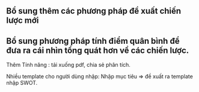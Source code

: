 ## Bổ sung thêm các phương pháp đề xuất chiến lược mới

## Bổ sung phương pháp tính điểm quân bình để đưa ra cái nhìn tổng quát hơn về các chiến lược.

Thêm Tính năng : tải xuống pdf, chia sẻ phân tích.


Nhiều template cho người dùng nhập:
Nhập mục tiêu => đề xuất ra template nhập SWOT.
